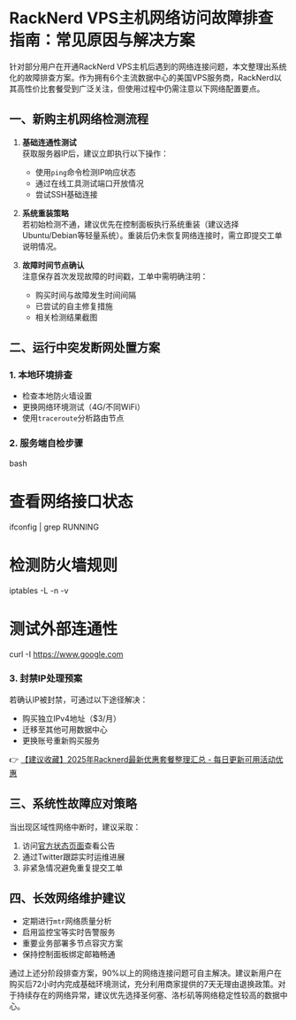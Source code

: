 # RackNerd VPS主机网络访问故障排查指南：常见原因与解决方案

针对部分用户在开通RackNerd VPS主机后遇到的网络连接问题，本文整理出系统化的故障排查方案。作为拥有6个主流数据中心的美国VPS服务商，RackNerd以其高性价比套餐受到广泛关注，但使用过程中仍需注意以下网络配置要点。

## 一、新购主机网络检测流程
1. **基础连通性测试**  
   获取服务器IP后，建议立即执行以下操作：
   - 使用`ping`命令检测IP响应状态
   - 通过在线工具测试端口开放情况
   - 尝试SSH基础连接

2. **系统重装策略**  
   若初始检测不通，建议优先在控制面板执行系统重装（建议选择Ubuntu/Debian等轻量系统）。重装后仍未恢复网络连接时，需立即提交工单说明情况。

3. **故障时间节点确认**  
   注意保存首次发现故障的时间戳，工单中需明确注明：
   - 购买时间与故障发生时间间隔
   - 已尝试的自主修复措施
   - 相关检测结果截图

## 二、运行中突发断网处置方案
### 1. 本地环境排查
- 检查本地防火墙设置
- 更换网络环境测试（4G/不同WiFi）
- 使用`traceroute`分析路由节点

### 2. 服务端自检步骤
bash
# 查看网络接口状态
ifconfig | grep RUNNING

# 检测防火墙规则
iptables -L -n -v

# 测试外部连通性
curl -I https://www.google.com

### 3. 封禁IP处理预案
若确认IP被封禁，可通过以下途径解决：
- 购买独立IPv4地址（$3/月）
- 迁移至其他可用数据中心
- 更换账号重新购买服务

👉 [【建议收藏】2025年Racknerd最新优惠套餐整理汇总 - 每日更新可用活动优惠](https://bit.ly/Rack_Nerd)

## 三、系统性故障应对策略
当出现区域性网络中断时，建议采取：
1. 访问[官方状态页面](https://bit.ly/Rack_Nerd)查看公告
2. 通过Twitter跟踪实时运维进展
3. 非紧急情况避免重复提交工单

## 四、长效网络维护建议
- 定期进行`mtr`网络质量分析
- 启用监控宝等实时告警服务
- 重要业务部署多节点容灾方案
- 保持控制面板绑定邮箱畅通

通过上述分阶段排查方案，90%以上的网络连接问题可自主解决。建议新用户在购买后72小时内完成基础环境测试，充分利用商家提供的7天无理由退换政策。对于持续存在的网络异常，建议优先选择圣何塞、洛杉矶等网络稳定性较高的数据中心。